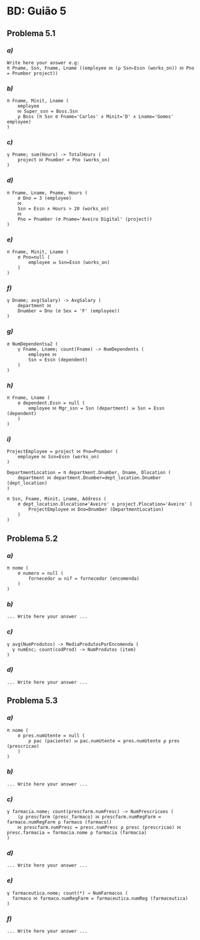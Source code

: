 # BD: Guião 5


## ​Problema 5.1
 
### *a)*

```
Write here your answer e.g:
π Pname, Ssn, Fname, Lname ((employee ⨝ (ρ Ssn←Essn (works_on)) ⨝ Pno = Pnumber project))
```


### *b)* 

```
π Fname, Minit, Lname (
    employee
    ⨝ Super_ssn = Boss.Ssn
    ρ Boss (π Ssn σ Fname='Carlos' ∧ Minit='D' ∧ Lname='Gomes' employee)
)
```


### *c)* 

```
γ Pname; sum(Hours) -> TotalHours (
	project ⨝ Pnumber = Pno (works_on)
)
```


### *d)* 

```
π Fname, Lname, Pname, Hours (
	σ Dno = 3 (employee)
	⨝
	Ssn = Essn ∧ Hours > 20 (works_on)
	⨝
	Pno = Pnumber (σ Pname='Aveiro Digital' (project))
)
```


### *e)* 

```
π Fname, Minit, Lname (
    σ Pno=null (
        employee ⟕ Ssn=Essn (works_on)
    )
)
```


### *f)* 

```
γ Dname; avg(Salary) -> AvgSalary (
	department ⨝
	Dnumber = Dno (σ Sex = 'F' (employee))
)
```


### *g)* 

```
σ NumDependents≥2 (
	γ Fname, Lname; count(Fname) -> NumDependents (
		employee ⨝
		Ssn = Essn (dependent)
	)
)
```


### *h)* 

```
π Fname, Lname (
	σ dependent.Essn = null (
		employee ⨝ Mgr_ssn = Ssn (department) ⟕ Ssn = Essn (dependent)
	)
)
```


### *i)* 

```
ProjectEmployee = project ⨝ Pno=Pnumber (
    employee ⨝ Ssn=Essn (works_on)
)

DepartmentLocation = π department.Dnumber, Dname, Dlocation (
    department ⨝ department.Dnumber=dept_location.Dnumber (dept_location)
)

π Ssn, Fname, Minit, Lname, Address (
    σ dept_location.Dlocation≠'Aveiro' ∧ project.Plocation='Aveiro' (
        ProjectEmployee ⨝ Dno=Dnumber (DepartmentLocation)
    )
)
```


## ​Problema 5.2

### *a)*

```
π nome (
	σ numero = null (
		fornecedor ⟕ nif = fornecedor (encomenda)
	)
)
```

### *b)* 

```
... Write here your answer ...
```


### *c)* 

```
γ avg(NumProdutos) -> MediaProdutosPorEncomenda (
  γ numEnc; count(codProd) -> NumProdutos (item)
)
```


### *d)* 

```
... Write here your answer ...
```


## ​Problema 5.3

### *a)*

```
π nome (
	σ pres.numUtente = null (
		ρ pac (paciente) ⟕ pac.numUtente = pres.numUtente ρ pres (prescricao)
	)
)
```

### *b)* 

```
... Write here your answer ...
```


### *c)* 

```
γ farmacia.nome; count(prescfarm.numPresc) -> NumPrescricoes (
	(ρ prescfarm (presc_farmaco) ⨝ prescfarm.numRegFarm = farmaco.numRegFarm ρ farmaco (farmaco))
	⨝ prescfarm.numPresc = presc.numPresc ρ presc (prescricao) ⨝ presc.farmacia = farmacia.nome ρ farmacia (farmacia)
)
```


### *d)* 

```
... Write here your answer ...
```

### *e)* 

```
γ farmaceutica.nome; count(*) → NumFarmacos (
  farmaco ⨝ farmaco.numRegFarm = farmaceutica.numReg (farmaceutica)
)
```

### *f)* 

```
... Write here your answer ...
```
